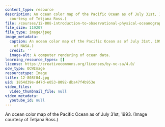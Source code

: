 ```yaml
---
content_type: resource
description: An ocean color map of the Pacific Ocean as of July 31st, 1993. (Image
  courtesy of Tetjana Ross.)
file: /courses/12-808-introduction-to-observational-physical-oceanography-fall-2004/1854d39ed47de0538092dba47f4b953e_12-808f04.jpg
file_size: 119207
file_type: image/jpeg
image_metadata:
  caption: An ocean color map of the Pacific Ocean as of July 31st, 1993. (Image courtesy
    of NASA.)
  credit: ''
  image-alt: A computer rendering of ocean data.
learning_resource_types: []
license: https://creativecommons.org/licenses/by-nc-sa/4.0/
ocw_type: OCWImage
resourcetype: Image
title: 12-808f04.jpg
uid: 1854d39e-d47d-e053-8092-dba47f4b953e
video_files:
  video_thumbnail_file: null
video_metadata:
  youtube_id: null
---
```

An ocean color map of the Pacific Ocean as of July 31st, 1993. (Image courtesy of Tetjana Ross.)